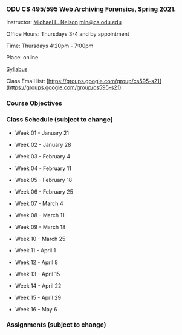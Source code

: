 ### ODU CS 495/595 Web Archiving Forensics, Spring 2021.
Instructor: [Michael L. Nelson](http://www.cs.odu.edu/~mln/) <mln@cs.odu.edu>

Office Hours: Thursdays 3-4 and by appointment

Time: Thursdays 4:20pm - 7:00pm

Place: online

[Syllabus](https://raw.githubusercontent.com/phonedude/cs595-s21/master/syllabus.txt)

Class Email list: [https://groups.google.com/group/cs595-s21](https://groups.google.com/group/cs595-s21)

### Course Objectives

### Class Schedule (subject to change)

* Week 01 - January 21


* Week 02 - January 28


* Week 03 - February 4


* Week 04 - February 11


* Week 05 - February 18


* Week 06 - February 25


* Week 07 - March 4


* Week 08 - March 11


* Week 09 - March 18


* Week 10 - March 25


* Week 11 - April 1


* Week 12 - April 8


* Week 13 - April 15


* Week 14 - April 22


* Week 15 - April 29


* Week 16 - May 6

### Assignments (subject to change)
